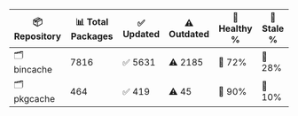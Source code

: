 | 📦 Repository | 📊 Total Packages | ✅ Updated | ⚠️ Outdated | 💚 Healthy % | 🔴 Stale % |
|---------------|-------------------|------------|-------------|-------------|------------|
| 🗂️ bincache | 7816 | ✅ 5631 | ⚠️ 2185 | 💚 72% | 🔴 28% |
| 🗂️ pkgcache | 464 | ✅ 419 | ⚠️ 45 | 💚 90% | 🔴 10% |

